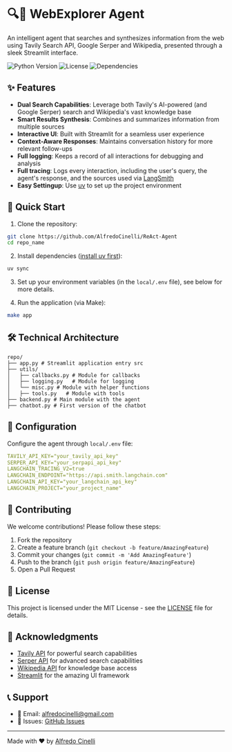 # 🔍🤖 WebExplorer Agent

An intelligent agent that searches and synthesizes information from the web using Tavily Search API, Google Serper and Wikipedia, presented through a sleek Streamlit interface.

![Python Version](https://img.shields.io/badge/python-3.12-blue)
![License](https://img.shields.io/badge/license-MIT-green)
![Dependencies](https://img.shields.io/badge/dependencies-up%20to%20date-brightgreen)

## ✨ Features

- **Dual Search Capabilities**: Leverage both Tavily's AI-powered (and Google Serper) search and Wikipedia's vast knowledge base
- **Smart Results Synthesis**: Combines and summarizes information from multiple sources
- **Interactive UI**: Built with Streamlit for a seamless user experience
- **Context-Aware Responses**: Maintains conversation history for more relevant follow-ups
- **Full logging**: Keeps a record of all interactions for debugging and analysis
- **Full tracing**: Logs every interaction, including the user's query, the agent's response, and the sources used via [LangSmith](https://www.smith.langchain.com)
- **Easy Settingup**: Use [uv](https://docs.astral.sh/uv/) to  set up the project environment

## 🚀 Quick Start

1. Clone the repository:
```bash
git clone https://github.com/AlfredoCinelli/ReAct-Agent
cd repo_name
```

2. Install dependencies ([install uv first](https://docs.astral.sh/uv/getting-started/installation/)):
```bash
uv sync
```

3. Set up your environment variables (in the `local/.env` file), see below for more details.

4. Run the application (via Make):
```bash
make app
```

## 🛠️ Technical Architecture

```
repo/
├── app.py # Streamlit application entry src
├── utils/
│   ├── callbacks.py # Module for callbacks
│   ├── logging.py   # Module for logging
│   └── misc.py # Module with helper functions
│   ├── tools.py   # Module with tools
├── backend.py # Main module with the agent
├── chatbot.py # First version of the chatbot
```

## 📝 Configuration

Configure the agent through `local/.env` file:

```yaml
TAVILY_API_KEY="your_tavily_api_key"
SERPER_API_KEY="your_serpapi_api_key"
LANGCHAIN_TRACING_V2=true
LANGCHAIN_ENDPOINT="https://api.smith.langchain.com"
LANGCHAIN_API_KEY="your_langchain_api_key"
LANGCHAIN_PROJECT="your_project_name"
```

## 🤝 Contributing

We welcome contributions! Please follow these steps:

1. Fork the repository
2. Create a feature branch (`git checkout -b feature/AmazingFeature`)
3. Commit your changes (`git commit -m 'Add AmazingFeature'`)
4. Push to the branch (`git push origin feature/AmazingFeature`)
5. Open a Pull Request

## 📄 License

This project is licensed under the MIT License - see the [LICENSE](LICENSE) file for details.

## 🙏 Acknowledgments

- [Tavily API](https://tavily.com) for powerful search capabilities
- [Serper API](https://serper.dev) for advanced search capabilities
- [Wikipedia API](https://pypi.org/project/wikipedia/) for knowledge base access
- [Streamlit](https://streamlit.io) for the amazing UI framework

## 📞 Support

- 📧 Email: alfredocinelli@gmail.com
- 🐛 Issues: [GitHub Issues](https://github.com/AlfredoCinelli/ReAct-Agent/issues)

---
Made with ❤️ by [Alfredo Cinelli](https://github.com/alfredocinelli)